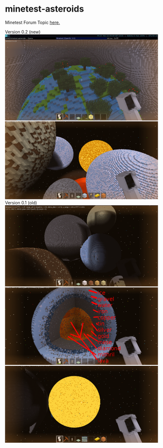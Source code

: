 # minetest-asteroids
Minetest Forum Topic 
[here.](https://forum.minetest.net/viewtopic.php?f=9&t=15933)

Version 0.2 (new)
![alt text](https://github.com/cpdef/minetest-asteroids/blob/master/earth.png)
![alt text](https://github.com/cpdef/minetest-asteroids/blob/master/planets2.png)
Version 0.1 (old)
![alt text](https://github.com/cpdef/minetest-asteroids/blob/master/all_planets.png)
![alt text](https://github.com/cpdef/minetest-asteroids/blob/master/core.png)
![alt text](https://github.com/cpdef/minetest-asteroids/blob/master/star.png)

